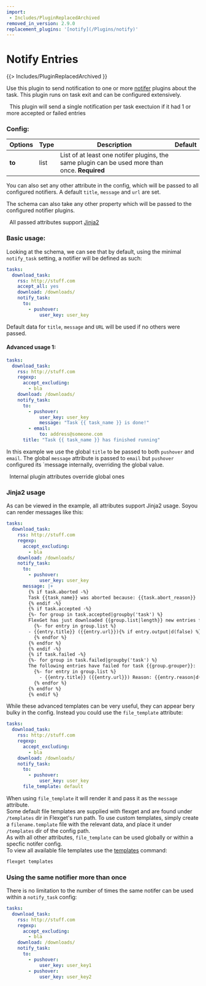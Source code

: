 ```yaml
---
import:
 - Includes/PluginReplacedArchived
removed_in_version: 2.9.0
replacement_plugins: '[notify](/Plugins/notify)'
---
```

# Notify Entries
{{> Includes/PluginReplacedArchived }}

Use this plugin to send notification to one or more [notifer](/Plugins/Notifiers) plugins about the task.
This plugin runs on task exit and can be configured extensively.

<div class="alert alert-info" role="alert">
  <span class="glyphicon glyphicon-info-sign"></span>
  &nbsp;
  This plugin will send a single notification per task exectuion if it had 1 or more accepted or failed entries
</div>

### Config:

| Options |Type|  Description | Default |
| --- | ---| --- |---|
|**to**|list|List of at least one notifer plugins, the same plugin can be used more than once. **Required**


You can also set any other attribute in the config, which will be passed to all configured notifiers. A default `title`, `message` and `url` are set.

The schema can also take any other property which will be passed to the configured notifier plugins.
<div class="alert alert-info" role="alert">
  <span class="glyphicon glyphicon-info-sign"></span>
  &nbsp;
  All passed attributes support
  <a href="/Jinja/" class="alert-link">Jinja2</a>
</div>

### Basic usage:
Looking at the schema, we can see that by default, using the minimal `notify_task` setting, a notifier will be defined as such:
```yaml
tasks:
  download_task:
    rss: http://stuff.com
    accept_all: yes
    download: /downloads/
    notify_task:
      to:
        - pushover:
            user_key: user_key
```

Default data for `title`, `message` and `URL` will be used if no others were passed.

#### Advanced usage 1:
```yaml
tasks:
  download_task:
    rss: http://stuff.com
    regexp:
      accept_excluding:
        - bla
    download: /downloads/
    notify_task:
      to:
        - pushover:
            user_key: user_key
            message: "Task {{ task_name }} is done!"
        - email:
            to: address@someone.com
      title: "Task {{ task_name }} has finished running"
```
In this example we use the global `title` to be passed to both `pushover` and `email`. The global `message` attribute is passed to `email` but `pushover` configured its `message internally, overriding the global value. 

<div class="alert alert-info" role="alert">
  <span class="glyphicon glyphicon-info-sign"></span>
  &nbsp;
  Internal plugin attributes override global ones
</div>

### Jinja2 usage
As can be viewed in the example, all attributes support Jinja2 usage. Soyou can render messages like this:
```yaml
tasks:
  download_task:
    rss: http://stuff.com
    regexp:
      accept_excluding:
        - bla
    download: /downloads/
    notify_task:
      to:
        - pushover:
            user_key: user_key
      message: |+
        {% if task.aborted -%}
        Task {{task_name}} was aborted because: {{task.abort_reason}}
        {% endif -%}
        {% if task.accepted -%}
        {%- for group in task.accepted|groupby('task') %}
        FlexGet has just downloaded {{group.list|length}} new entries for task {{group.grouper}}:
          {%- for entry in group.list %}
        - {{entry.title}} ({{entry.url}}){% if entry.output|d(false) %} => {{entry.output}}{% endif %}
          {% endfor %}
        {% endfor %}
        {% endif -%}
        {% if task.failed -%}
        {%- for group in task.failed|groupby('task') %}
        The following entries have failed for task {{group.grouper}}:
          {%- for entry in group.list %}
            - {{entry.title}} ({{entry.url}}) Reason: {{entry.reason|d('unknown')}}
          {% endfor %}
        {% endfor %}
        {% endif %}
```
While these advanced templates can be very useful, they can appear bery bulky in the config. Instead you could use the `file_template` attribute:
```yaml
tasks:
  download_task:
    rss: http://stuff.com
    regexp:
      accept_excluding:
        - bla
    download: /downloads/
    notify_task:
      to:
        - pushover:
            user_key: user_key
      file_template: default
```
When using `file_template` it will render it and pass it as the `message` attribute.  
Some default file templates are supplied with flexget and are found under `/templates` dir in Flexget's run path. To use custom templates, simply create a `filename.template` file with the relevant data, and place it under `/templates` dir of the config path.  
As with all other attributes, `file_template` can be used globally or within a specfic notifer config.  
To view all available file templates use the [templates](/CLI/templates) command:  
```bash
flexget templates
```
### Using the same notifier more than once
There is no limitation to the number of times the same notifer can be used within a `notify_task` config:
```yaml
tasks:
  download_task:
    rss: http://stuff.com
    regexp:
      accept_excluding:
        - bla
    download: /downloads/
    notify_task:
      to:
        - pushover:
            user_key: user_key1
        - pushover:
            user_key: user_key2
```